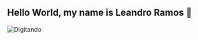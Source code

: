 ## Hello World, my name is Leandro Ramos 👋

![Digitando](https://media4.giphy.com/media/citBl9yPwnUOs/200w.webp?cid=790b7611tdih2jv7lkf1klfuy44h7mukyomwgly9o4qsrqu1&ep=v1_gifs_search&rid=200w.webp&ct=g)

<!--
**LeandroCesarRamos/LeandroCesarRamos** is a ✨ _special_ ✨ repository because its `README.md` (this file) appears on your GitHub profile.

Here are some ideas to get you started:

- 🔭 I’m currently working on ...
- 🌱 I’m currently learning ...
- 👯 I’m looking to collaborate on ...
- 🤔 I’m looking for help with ...
- 💬 Ask me about ...
- 📫 How to reach me: ...
- 😄 Pronouns: ...
- ⚡ Fun fact: ...
-->
